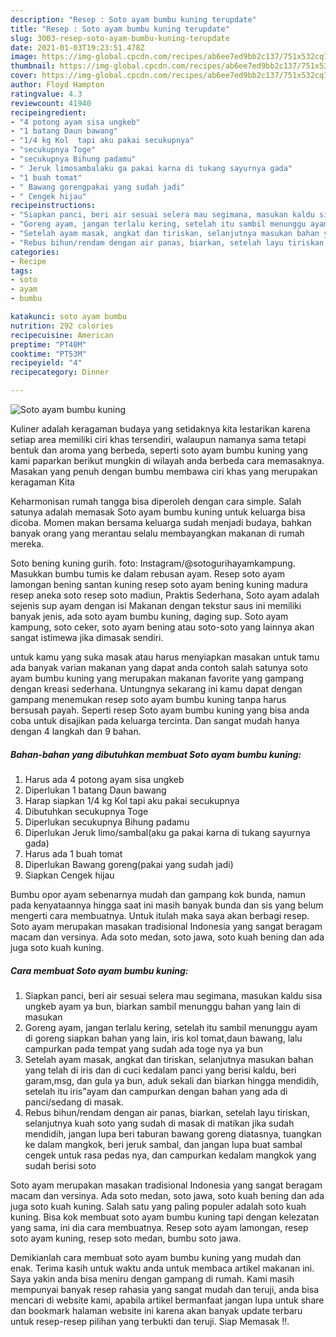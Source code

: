 ```yaml
---
description: "Resep : Soto ayam bumbu kuning terupdate"
title: "Resep : Soto ayam bumbu kuning terupdate"
slug: 3003-resep-soto-ayam-bumbu-kuning-terupdate
date: 2021-01-03T19:23:51.478Z
image: https://img-global.cpcdn.com/recipes/ab6ee7ed9bb2c137/751x532cq70/soto-ayam-bumbu-kuning-foto-resep-utama.jpg
thumbnail: https://img-global.cpcdn.com/recipes/ab6ee7ed9bb2c137/751x532cq70/soto-ayam-bumbu-kuning-foto-resep-utama.jpg
cover: https://img-global.cpcdn.com/recipes/ab6ee7ed9bb2c137/751x532cq70/soto-ayam-bumbu-kuning-foto-resep-utama.jpg
author: Floyd Hampton
ratingvalue: 4.3
reviewcount: 41940
recipeingredient:
- "4 potong ayam sisa ungkeb"
- "1 batang Daun bawang"
- "1/4 kg Kol  tapi aku pakai secukupnya"
- "secukupnya Toge"
- "secukupnya Bihung padamu"
- " Jeruk limosambalaku ga pakai karna di tukang sayurnya gada"
- "1 buah tomat"
- " Bawang gorengpakai yang sudah jadi"
- " Cengek hijau"
recipeinstructions:
- "Siapkan panci, beri air sesuai selera mau segimana, masukan kaldu sisa ungkeb ayam ya bun, biarkan sambil menunggu bahan yang lain di masukan"
- "Goreng ayam, jangan terlalu kering, setelah itu sambil menunggu ayam di goreng siapkan bahan yang lain, iris kol tomat,daun bawang, lalu campurkan pada tempat yang sudah ada toge nya ya bun"
- "Setelah ayam masak, angkat dan tiriskan, selanjutnya masukan bahan yang telah di iris dan di cuci kedalam panci yang berisi kaldu, beri garam,msg, dan gula ya bun, aduk sekali dan biarkan hingga mendidih, setelah itu iris&#34;ayam dan campurkan dengan bahan yang ada di panci/sedang di masak."
- "Rebus bihun/rendam dengan air panas, biarkan, setelah layu tiriskan, selanjutnya kuah soto yang sudah di masak di matikan jika sudah mendidih, jangan lupa beri taburan bawang goreng diatasnya, tuangkan ke dalam mangkok, beri jeruk sambal, dan jangan lupa buat sambal cengek untuk rasa pedas nya, dan campurkan kedalam mangkok yang sudah berisi soto"
categories:
- Recipe
tags:
- soto
- ayam
- bumbu

katakunci: soto ayam bumbu 
nutrition: 292 calories
recipecuisine: American
preptime: "PT40M"
cooktime: "PT53M"
recipeyield: "4"
recipecategory: Dinner

---
```



![Soto ayam bumbu kuning](https://img-global.cpcdn.com/recipes/ab6ee7ed9bb2c137/751x532cq70/soto-ayam-bumbu-kuning-foto-resep-utama.jpg)

Kuliner adalah keragaman budaya yang setidaknya kita lestarikan karena setiap area memiliki ciri khas tersendiri, walaupun namanya sama tetapi bentuk dan aroma yang berbeda, seperti soto ayam bumbu kuning yang kami paparkan berikut mungkin di wilayah anda berbeda cara memasaknya. Masakan yang penuh dengan bumbu membawa ciri khas yang merupakan keragaman Kita

Keharmonisan rumah tangga bisa diperoleh dengan cara simple. Salah satunya adalah memasak Soto ayam bumbu kuning untuk keluarga bisa dicoba. Momen makan bersama keluarga sudah menjadi budaya, bahkan banyak orang yang merantau selalu membayangkan makanan di rumah mereka.

Soto bening kuning gurih. foto: Instagram/@sotogurihayamkampung. Masukkan bumbu tumis ke dalam rebusan ayam. Resep soto ayam lamongan bening santan kuning resep soto ayam bening kuning madura resep aneka soto resep soto madiun, Praktis Sederhana, Soto ayam adalah sejenis sup ayam dengan isi Makanan dengan tekstur saus ini memiliki banyak jenis, ada soto ayam bumbu kuning, daging sup. Soto ayam kampung, soto ceker, soto ayam bening atau soto-soto yang lainnya akan sangat istimewa jika dimasak sendiri.

untuk kamu yang suka masak atau harus menyiapkan masakan untuk tamu ada banyak varian makanan yang dapat anda contoh salah satunya soto ayam bumbu kuning yang merupakan makanan favorite yang gampang dengan kreasi sederhana. Untungnya sekarang ini kamu dapat dengan gampang menemukan resep soto ayam bumbu kuning tanpa harus bersusah payah.
Seperti resep Soto ayam bumbu kuning yang bisa anda coba untuk disajikan pada keluarga tercinta. Dan sangat mudah hanya dengan 4 langkah dan 9 bahan.


<!--inarticleads1-->

##### Bahan-bahan yang dibutuhkan membuat Soto ayam bumbu kuning:

1. Harus ada 4 potong ayam sisa ungkeb
1. Diperlukan 1 batang Daun bawang
1. Harap siapkan 1/4 kg Kol  tapi aku pakai secukupnya
1. Dibutuhkan secukupnya Toge
1. Diperlukan secukupnya Bihung padamu
1. Diperlukan  Jeruk limo/sambal(aku ga pakai karna di tukang sayurnya gada)
1. Harus ada 1 buah tomat
1. Diperlukan  Bawang goreng(pakai yang sudah jadi)
1. Siapkan  Cengek hijau


Bumbu opor ayam sebenarnya mudah dan gampang kok bunda, namun pada kenyataannya hingga saat ini masih banyak bunda dan sis yang belum mengerti cara membuatnya. Untuk itulah maka saya akan berbagi resep. Soto ayam merupakan masakan tradisional Indonesia yang sangat beragam macam dan versinya. Ada soto medan, soto jawa, soto kuah bening dan ada juga soto kuah kuning. 

<!--inarticleads2-->

##### Cara membuat  Soto ayam bumbu kuning:

1. Siapkan panci, beri air sesuai selera mau segimana, masukan kaldu sisa ungkeb ayam ya bun, biarkan sambil menunggu bahan yang lain di masukan
1. Goreng ayam, jangan terlalu kering, setelah itu sambil menunggu ayam di goreng siapkan bahan yang lain, iris kol tomat,daun bawang, lalu campurkan pada tempat yang sudah ada toge nya ya bun
1. Setelah ayam masak, angkat dan tiriskan, selanjutnya masukan bahan yang telah di iris dan di cuci kedalam panci yang berisi kaldu, beri garam,msg, dan gula ya bun, aduk sekali dan biarkan hingga mendidih, setelah itu iris&#34;ayam dan campurkan dengan bahan yang ada di panci/sedang di masak.
1. Rebus bihun/rendam dengan air panas, biarkan, setelah layu tiriskan, selanjutnya kuah soto yang sudah di masak di matikan jika sudah mendidih, jangan lupa beri taburan bawang goreng diatasnya, tuangkan ke dalam mangkok, beri jeruk sambal, dan jangan lupa buat sambal cengek untuk rasa pedas nya, dan campurkan kedalam mangkok yang sudah berisi soto


Soto ayam merupakan masakan tradisional Indonesia yang sangat beragam macam dan versinya. Ada soto medan, soto jawa, soto kuah bening dan ada juga soto kuah kuning. Salah satu yang paling populer adalah soto kuah kuning. Bisa kok membuat soto ayam bumbu kuning tapi dengan kelezatan yang sama, ini dia cara membuatnya. Resep soto ayam lamongan, resep soto ayam kuning, resep soto medan, bumbu soto jawa. 

Demikianlah cara membuat soto ayam bumbu kuning yang mudah dan enak. Terima kasih untuk waktu anda untuk membaca artikel makanan ini. Saya yakin anda bisa meniru dengan gampang di rumah. Kami masih mempunyai banyak resep rahasia yang sangat mudah dan teruji, anda bisa mencari di website kami, apabila artikel bermanfaat jangan lupa untuk share dan bookmark halaman website ini karena akan banyak update terbaru untuk resep-resep pilihan yang terbukti dan teruji. Siap Memasak !!. 
